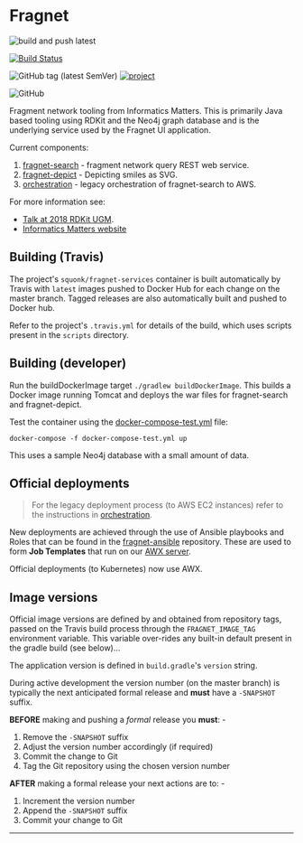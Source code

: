 # Fragnet

![build and push latest](https://github.com/InformaticsMatters/fragnet/workflows/build%20and%20push%20latest/badge.svg)

[![Build Status](https://travis-ci.com/InformaticsMatters/fragnet.svg?branch=master)](https://travis-ci.com/InformaticsMatters/fragnet)

![GitHub tag (latest SemVer)](https://img.shields.io/github/tag/informaticsmatters/fragnet)
[![project](https://img.shields.io/badge/Clubhouse%20Project-Fragnet%20Search-5000d2)](https://app.clubhouse.io/informaticsmatters/project/161)

![GitHub](https://img.shields.io/github/license/informaticsmatters/fragnet)

Fragment network tooling from Informatics Matters.
This is primarily Java based tooling using RDKit and the Neo4j graph database
and is the underlying service used by the Fragnet UI application.

Current components:

1. [fragnet-search](fragnet-search/) - fragment network query REST web service.
2. [fragnet-depict](fragnet-depict/) - Depicting smiles as SVG.
3. [orchestration](orchestration/) - legacy orchestration of fragnet-search to AWS.

For more information see:

* [Talk at 2018 RDKit UGM](https://github.com/rdkit/UGM_2018/blob/master/Lightning/tim_dudgeon_fragment-network.pdf).
* [Informatics Matters website](https://www.informaticsmatters.com/pages/fragment_network.html)

## Building (Travis)
The project's `squonk/fragnet-services` container is built automatically
by Travis with `latest` images pushed to Docker Hub for each change on the
master branch. Tagged releases are also automatically built and pushed to
Docker hub.

Refer to the project's `.travis.yml` for details of the build, which uses
scripts present in the `scripts` directory.

## Building (developer)
Run the buildDockerImage target `./gradlew buildDockerImage`.
This builds a Docker image running Tomcat and deploys the war files
for fragnet-search and fragnet-depict.

Test the container using the [docker-compose-test.yml](docker-compose-test.yml)
file:

    docker-compose -f docker-compose-test.yml up

This uses a sample Neo4j database with a small amount of data.

## Official deployments
>   For the legacy deployment process (to AWS EC2 instances) refer to 
    the instructions in [orchestration](orchestration/).

New deployments are achieved through the use of Ansible playbooks and Roles
that can be found in the [fragnet-ansible] repository. These are used to
form **Job Templates** that run on our [AWX server].

Official deployments (to Kubernetes) now use AWX.

## Image versions
Official image versions are defined by and obtained from repository tags,
passed on the Travis build process through the `FRAGNET_IMAGE_TAG` environment
variable. This variable over-rides any built-in default present in the
gradle build (see below)...
 
The application version is defined in `build.gradle`'s `version` string.

During active development the version number (on the master branch)
is typically the next anticipated formal release and **must** have a
`-SNAPSHOT` suffix.

**BEFORE** making and pushing a *formal* release you **must**: -
1.  Remove the `-SNAPSHOT` suffix
1.  Adjust the version number accordingly (if required)
1.  Commit the change to Git
1.  Tag the Git repository using the chosen version number

**AFTER** making a formal release your next actions are to: -
1.  Increment the version number
1.  Append the `-SNAPSHOT` suffix
1.  Commit your change to Git

---

[awx server]: https://awx.informaticsmatters.org
[fragnet-ansible]: https://github.com/InformaticsMatters/fragnet-ansible
